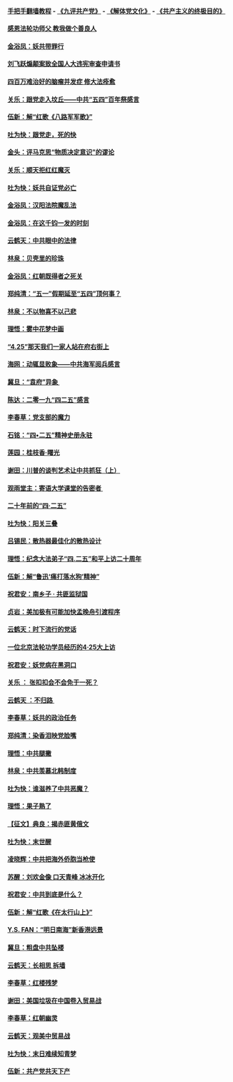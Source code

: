 #### [手把手翻墙教程](https://github.com/gfw-breaker/guides/wiki) -  [《九评共产党》](https://github.com/gfw-breaker/9ping.md?t=05070037) - [《解体党文化》](https://github.com/gfw-breaker/jtdwh.md?t=05070037) - [《共产主义的终极目的》](https://github.com/gfw-breaker/gczydzjmd.md?t=05070037)

#### [感恩法轮功师父 教我做个善良人](../pages/nsc993/n11238180.md?t=05070037) 

#### [金浴凤：妖共带罪行](../pages/nsc993/n11238313.md?t=05070037) 

#### [刘飞跃煽颠案致全国人大违宪审查申请书](../pages/nsc993/n11238268.md?t=05070037) 

#### [四百万难治好的脑瘤并发症 修大法痊愈](../pages/nsc993/n11238020.md?t=05070037) 

#### [关乐：跟党走入坟丘——中共“五四”百年祭感言](../pages/nsc993/n11236150.md?t=05070037) 

#### [伍新：解“红歌《八路军军歌》”](../pages/nsc993/n11227702.md?t=05070037) 

#### [吐为快：跟党走，死的快](../pages/nsc993/n11227511.md?t=05070037) 

#### [金头：评马克思“物质决定意识”的谬论](../pages/nsc993/n11227161.md?t=05070037) 

#### [关乐：顺天拒红红魔灭](../pages/nsc993/n11225393.md?t=05070037) 

#### [吐为快：妖共自证党必亡](../pages/nsc993/n11223109.md?t=05070037) 

#### [金浴凤：汉阳法院魔乱法](../pages/nsc993/n11222083.md?t=05070037) 

#### [金浴凤：在这千钧一发的时刻](../pages/nsc993/n11222047.md?t=05070037) 

#### [云鹤天：中共眼中的法律](../pages/nsc993/n11221943.md?t=05070037) 

#### [林泉：贝壳里的珍珠](../pages/nsc993/n11217073.md?t=05070037) 

#### [金浴凤：红朝既得者之死关](../pages/nsc993/n11217063.md?t=05070037) 

#### [郑纯清：“五一”假期延至“五四”顶何事？](../pages/nsc993/n11217000.md?t=05070037) 

#### [林泉：不以物喜不以己悲](../pages/nsc993/n11216987.md?t=05070037) 

#### [理悟：雾中花梦中画](../pages/nsc993/n11213846.md?t=05070037) 

#### [“4.25”那天我们一家人站在府右街上](../pages/nsc993/n11210435.md?t=05070037) 

#### [海网：动辄显败象——中共海军阅兵感言](../pages/nsc993/n11212147.md?t=05070037) 

#### [冀旦：“袁府”异象 ](../pages/nsc993/n11211996.md?t=05070037) 

#### [陈达：二零一九“四二五”感言](../pages/nsc993/n11211971.md?t=05070037) 

#### [李春草：党支部的魔力](../pages/nsc993/n11211722.md?t=05070037) 

#### [石铭：“四•二五”精神史册永驻](../pages/nsc993/n11210585.md?t=05070037) 

#### [莲园：桂枝香‧曙光](../pages/nsc993/n11210371.md?t=05070037) 

#### [谢田：川普的谈判艺术让中共抓狂（上）](../pages/nsc993/n11209038.md?t=05070037) 

#### [观雨堂主：寄语大学课堂的告密者 ](../pages/nsc993/n11209062.md?t=05070037) 

#### [二十年前的“四·二五”](../pages/nsc993/n11207639.md?t=05070037) 

#### [吐为快：阳关三叠](../pages/nsc993/n11207152.md?t=05070037) 

#### [吕锡民：散热器最佳化的散热设计](../pages/nsc993/n11206294.md?t=05070037) 

#### [理悟：纪念大法弟子“四.二五”和平上访二十周年](../pages/nsc993/n11206269.md?t=05070037) 

#### [伍新：解“鲁迅‘痛打落水狗’精神”](../pages/nsc993/n11206208.md?t=05070037) 

#### [祝君安：南乡子 · 共匪监狱国](../pages/nsc993/n11203831.md?t=05070037) 

#### [贞岩：美加极有可能加快孟晚舟引渡程序](../pages/nsc993/n11203705.md?t=05070037) 

#### [云鹤天：时下流行的党话](../pages/nsc993/n11203254.md?t=05070037) 

#### [一位北京法轮功学员经历的4·25大上访](../pages/nsc993/n11203160.md?t=05070037) 

#### [祝君安：妖党病在黑洞口](../pages/nsc993/n11201449.md?t=05070037) 

#### [关乐 ： 张扣扣会不会免于一死？](../pages/nsc993/n11201363.md?t=05070037) 

#### [云鹤天 ：不归路 ](../pages/nsc993/n11201359.md?t=05070037) 

#### [李春草：妖共的政治任务](../pages/nsc993/n11199926.md?t=05070037) 

#### [郑纯清：染香泪映党脸嘴](../pages/nsc993/n11199911.md?t=05070037) 

#### [理悟：中共腿撇](../pages/nsc993/n11199727.md?t=05070037) 

#### [林泉：中共羡慕北韩制度](../pages/nsc993/n11199776.md?t=05070037) 

#### [吐为快：谁滋养了中共恶魔？](../pages/nsc993/n11199706.md?t=05070037) 

#### [理悟：果子熟了](../pages/nsc993/n11196774.md?t=05070037) 

#### [【征文】典良：揭赤匪黄俄文](../pages/nsc993/n11195773.md?t=05070037) 

#### [吐为快：末世醒](../pages/nsc993/n11196757.md?t=05070037) 

#### [凌晓辉：中共把海外侨胞当枪使](../pages/nsc993/n11195270.md?t=05070037) 

#### [苏醒：刘欢金像 口天青峰 冰冰开化](../pages/nsc993/n11194046.md?t=05070037) 

#### [祝君安：中共到底是什么？](../pages/nsc993/n11193828.md?t=05070037) 

#### [伍新：解“红歌《在太行山上》”](../pages/nsc993/n11193680.md?t=05070037) 

#### [Y.S. FAN：“明日南海”新香港远景](../pages/nsc993/n11189809.md?t=05070037) 

#### [冀旦：粗盘中共坠楼](../pages/nsc993/n11188872.md?t=05070037) 

#### [云鹤天：长相思 拆墙](../pages/nsc993/n11187494.md?t=05070037) 

#### [李春草：红楼残梦](../pages/nsc993/n11187468.md?t=05070037) 

#### [谢田：美国垃圾在中国卷入贸易战](../pages/nsc993/n11184083.md?t=05070037) 

#### [李春草：红朝幽灵](../pages/nsc993/n11186717.md?t=05070037) 

#### [云鹤天：观美中贸易战](../pages/nsc993/n11184252.md?t=05070037) 

#### [吐为快：末日难续知青梦](../pages/nsc993/n11183957.md?t=05070037) 

#### [伍新：共产党共天下产](../pages/nsc993/n11183941.md?t=05070037) 

